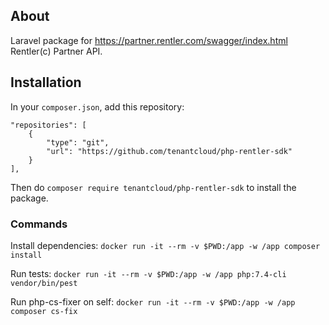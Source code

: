## About
Laravel package for https://partner.rentler.com/swagger/index.html Rentler(c) Partner API.

## Installation
In your `composer.json`, add this repository:
```
"repositories": [
    {
        "type": "git",
        "url": "https://github.com/tenantcloud/php-rentler-sdk"
    }
],
```
Then do `composer require tenantcloud/php-rentler-sdk` to install the package.

### Commands
Install dependencies:
`docker run -it --rm -v $PWD:/app -w /app composer install`

Run tests:
`docker run -it --rm -v $PWD:/app -w /app php:7.4-cli vendor/bin/pest`

Run php-cs-fixer on self:
`docker run -it --rm -v $PWD:/app -w /app composer cs-fix`
